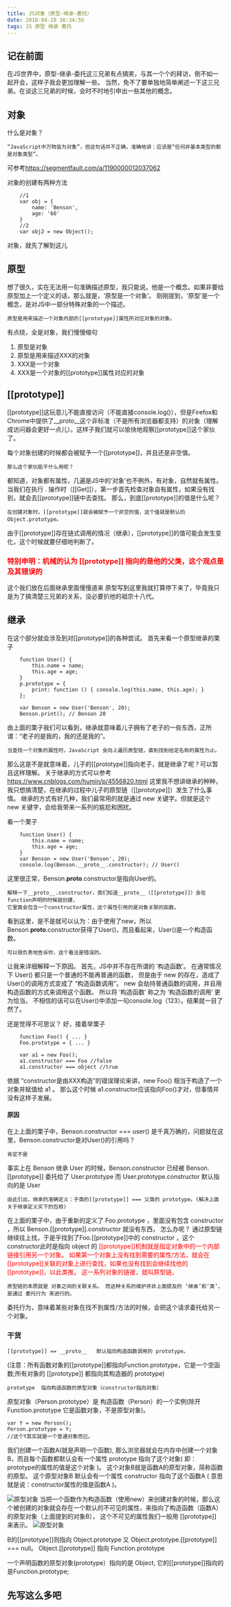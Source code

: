 ```yaml
---
title: JS对象（原型-继承-委托）
date: 2018-04-28 16:34:55
tags: JS 原型 继承 委托
---
```

## 记在前面
在JS世界中，原型-继承-委托这三兄弟有点搞笑，与其一个个的拜访，倒不如一起开会，这样子我会更加理解一些。
当然，免不了要单独地简单阐述一下这三兄弟。在谈这三兄弟的时候，会时不时地引申出一些其他的概念。

##  对象
什么是对象？

    “JavaScript中万物皆为对象”，但这句话并不正确，准确地讲：应该是“任何非基本类型的都是对象类型”。

可参考<a>https://segmentfault.com/a/1190000012037062</a>

对象的创建有两种方法

``` JS
    //1
    var obj = {
        name: 'Benson',
        age: '66'
    }
    //2
    var obj2 = new Object();
```
对象，就先了解到这儿

## 原型
想了很久，实在无法用一句准确描述原型，我只能说。他是一个概念。如果非要给原型加上一个定义的话，那么就是，‘原型是一个对象’。
刚刚提到，‘原型’是一个概念，是对JS中一部分特殊对象的一个描述。

    原型是用来描述一个对象内部的[[prototype]]属性所对应对象的对象。

有点绕，全是对象，我们慢慢缩句
1. 原型是对象
2. 原型是用来描述XXX的对象
3. XXX是一个对象
4. XXX是一个对象的[[prototype]]属性对应的对象

## [[prototype]]
[[prototype]]这玩意儿不能直接访问（不能直接console.log()），但是Firefox和Chrome中提供了__proto__这个非标准（不是所有浏览器都支持）的对象（理解成访问器会更好一点儿）。这样子我们就可以愉快地观察[[prototype]]这个家伙了。

每个对象创建的时候都会被赋予一个[[prototype]]，并且还是非空值。

    那么这个家伙能干什么用呢？

都知道，对象都有属性，几遍是JS中的‘对象’也不例外，有对象，自然就有属性。
当我们在执行 . 操作时（[[Get]]），第一步首先检查对象自有属性，如果没有找到，就会去[[prototype]]链中去查找。
那么，到底[[prototype]]的值是什么呢？

    在创建对象时，[[prototype]]就会被赋予一个非空的值，这个值就是默认的Object.prototype。

由于[[prototype]]存在链式调用的情况（继承），[[prototype]]的值可能会发生变化，这个时候就要仔细地判断了。

### <font color=red>特别申明：机械的认为 [[prototype]] 指向的是他的父类，这个观点是及其错误的</font>
这个我们放在后面继承里面慢慢道来
原型写到这里我就打算停下来了，毕竟我只是为了搞清楚三兄弟的关系，没必要扒他的祖宗十八代。

## 继承
在这个部分就会涉及到对[[prototype]]的各种尝试。
首先来看一个原型继承的栗子

``` JS
    function User() {
        this.name = name;
        this.age = age;
    }
    p.prototype = {
        print: function () { console.log(this.name, this.age); }
    };

    var Benson = new User('Benson', 20);
    Benson.print(); // Benson 20
```
由上面的栗子我们可以看到，继承就意味着儿子拥有了老子的一些东西，正所谓：“老子的是我的，我的还是我的”。

    当查找一个对象的属性时，JavaScript 会向上遍历原型链，直到找到给定名称的属性为止。

那么这是不是就意味着，儿子的[[prototype]]指向老子，就是继承了呢？可以暂且这样理解。
关于继承的方式可以参考<a>https://www.cnblogs.com/humin/p/4556820.html</a>
这里我不想讲继承的种种，我只想搞清楚，在继承的过程中儿子的原型链（[[prototype]]）发生了什么事情。
继承的方式有好几种，我们最常用的就是通过 new 关键字。但就是这个 new 关键字，会给我带来一系列的尴尬和困扰。

看一个栗子
``` JS
    function User() {
        this.name = name;
        this.age = age;
    }
    var Benson = new User('Benson', 20);
    console.log(Benson.__proto__.constructor); // User()
```
这里很正常，Benson.__proto__.constructor是指向User的。

    解释一下__proto__.constructor，我们知道__proto__（[[prototype]]）会在function声明的时候就创建，
    它里面会包含一个constructor属性，这个属性引用的是对象关联的函数。

看到这里，是不是就可以认为：由于使用了new，所以Benson.__proto__.constructor获得了User()，而且看起来，User()是一个构造函数。

    可以很负责地告诉你，这个看法是错误的。

让我来详细解释一下原因。
首先，JS中并不存在所谓的 ‘构造函数’。
在通常情况下 User() 都只是一个普通的不能再普通的函数， 但是由于 new 的存在，造成了User()的调用方式变成了 “构造函数调用”。
new 会劫持普通函数的调用，并且用构造函数的方式来调用这个函数。
所以将 ‘构造函数’ 称之为 ‘构造函数的调用’ 更为恰当。
不相信的话可以在User()中添加一句console.log（123）。结果就一目了然了。

还是觉得不可思议？
好，接着举栗子
``` JS
    function Foo() { ... }
    Foo.prototype = { ... }

    var a1 = new Foo();
    a1.constructor === Foo //false
    a1.constructor === object //true
```
依据 “constructor是由XXX构造”的错误理论来讲，new Foo() 相当于构造了一个对象并赋值给 a1 。
那么这个时候 a1.constructor应该指向Foo()才对，但事情并没有这样子发展。
#### 原因
在上上面的栗子中，Benson.constructor === user() 是千真万确的，问题就在这里，Benson.constructor是对User()的引用吗？

    肯定不是

事实上在 Benson 继承 User 的时候，Benson.constructor 已经被 Benson.[[prototype]] 委托给了 User.prototype 而 User.prototype.constructor 默认指向的是 User

    由此引出，继承的准确定义：子类的[[prototype]] === 父类的 prototype。(解决上面关于继承定义买下的包袱)

在上面的栗子中，由于重新的定义了 Foo.prototype ，里面没有包含 constructor ，所以 Benson.[[prototype]].constructor 就没有东西， 怎么办呢？ 通过原型链继续往上找，于是乎找到了Foo.[[prototype]]中的 constructor ，这个 constructor此时是指向 object 的
<font color=red>[[prototype]]机制就是指定对象中的一个内部链接引用另一个对象。
如果第一个对象上没有找到需要的属性/方法，就会在[[prototype]]关联的对象上进行查找，如果也没有找到会继续找他的[[prototype]]，以此类推。
这一系列对象的链接，就叫原型链。
</font>

    原型链的本质就是 对象之间的关联关系。 而这种关系的维护并非上面提及的 ‘继承’和‘类’，是通过 委托行为 来进行的。

委托行为，意味着某些对象在找不到属性/方法的时候，会把这个请求委托给另一个对象。

### 干货

    [[prototype]] == __proto__   默认指向构造函数调用的 prototype。

(注意：所有函数对象的[[prototype]]都指向Function.prototype，它是一个空函数;所有对象的 [[prototype]] 都指向其构造器的 prototype)

    prototype  指向构造函数的原型对象（constructor指向对象）

原型对象（Person.prototype）是 构造函数（Person）的一个实例(除开Function.prototype 它是函数对象，不是原型对象)。
```JS
var Y = new Person();
Person.prototype = Y;
//这个Y其实就是一个普通对象而已。
```

我们创建一个函数A(就是声明一个函数), 那么浏览器就会在内存中创建一个对象B，而且每个函数都默认会有一个属性 prototype 指向了这个对象( 即：prototype的属性的值是这个对象 )。
这个对象B就是函数A的原型对象，简称函数的原型。
这个原型对象B 默认会有一个属性 constructor 指向了这个函数A ( 意思就是说：constructor属性的值是函数A )。

![原型对象](http://o7cqr8cfk.bkt.clouddn.com/public/16-11-10/43031030.jpg)
当把一个函数作为构造函数（使用new）来创建对象的时候，那么这个被创建的对象就会存在一个默认的不可见的属性，来指向了构造函数（函数A）的原型对象（上面提到的对象B）， 这个不可见的属性我们一般用 [[prototype]] 来表示。
![原型对象](http://o7cqr8cfk.bkt.clouddn.com/public/16-11-10/6663492.jpg)

B的[[prototype]]则指向 Object.prototype 又 Object.prototype.[[prototype]] === null。
Object.[[prototype]] 指向 Function.prototype

一个声明函数的原型对象(prototype）指向的是 Object, 它的[[prototype]]指向的是Function.prototype;

## 先写这么多吧

